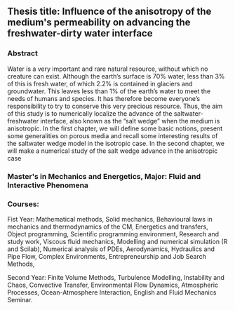 ## Thesis title: Influence of the anisotropy of the medium's permeability on advancing the freshwater-dirty water interface

### Abstract

Water is a very important and rare natural resource, without which no creature can exist.
Although the earth’s surface is 70% water, less than 3% of this is fresh water, of which 2.2% is contained in glaciers and groundwater. This leaves less than 1% of the earth’s water to meet the needs of humans and species. It has therefore become everyone’s responsibility to try to conserve this very precious resource. Thus, the aim of this study is to numerically localize the advance of the saltwater-freshwater interface, also known as the ”salt wedge” when the medium
is anisotropic. In the first chapter, we will define some basic notions, present some generalities on porous media and recall some interesting results of the saltwater wedge model in the isotropic case. In the second chapter, we will make a numerical study of the salt wedge advance in the anisotropic case


### Master's in Mechanics and Energetics, Major: Fluid and Interactive Phenomena

### Courses: 

Fist Year: Mathematical methods, Solid mechanics, Behavioural laws in mechanics and thermodynamics of
the CM, Energetics and transfers, Object programming, Scientific programming environment, Research and
study work, Viscous fluid mechanics, Modelling and numerical simulation (R and Scilab), Numerical analysis
of PDEs, Aerodynamics, Hydraulics and Pipe Flow, Complex Environments, Entrepreneurship and Job Search
Methods, 

Second Year: Finite Volume Methods, Turbulence Modelling, Instability and Chaos, Convective Transfer,
Environmental Flow Dynamics, Atmospheric Processes, Ocean-Atmosphere Interaction, English and Fluid
Mechanics Seminar.
